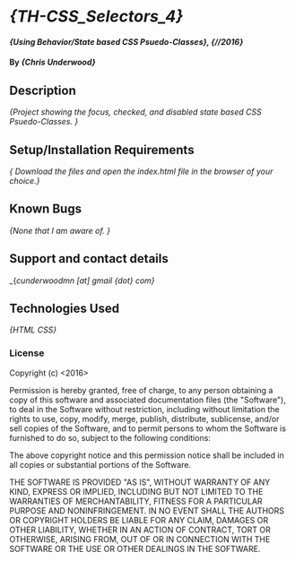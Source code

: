 # _{TH-CSS_Selectors_4}_

#### _{Using Behavior/State based CSS Psuedo-Classes}, {//2016}_

#### By _**{Chris Underwood}**_

## Description

_{Project showing the focus, checked, and disabled state based CSS Psuedo-Classes. }_

## Setup/Installation Requirements

_{ Download the files and open the index.html file in the browser of your choice.}_

## Known Bugs

_{None that I am aware of. }_

## Support and contact details

_{_cunderwoodmn [at] gmail {dot} com}_

## Technologies Used

_{HTML CSS}_

### License

Copyright (c) <2016> <Chris Underwood>

Permission is hereby granted, free of charge, to any person obtaining a copy of this software and associated documentation files (the "Software"), to deal in the Software without restriction, including without limitation the rights to use, copy, modify, merge, publish, distribute, sublicense, and/or sell copies of the Software, and to permit persons to whom the Software is furnished to do so, subject to the following conditions:

The above copyright notice and this permission notice shall be included in all copies or substantial portions of the Software.

THE SOFTWARE IS PROVIDED "AS IS", WITHOUT WARRANTY OF ANY KIND, EXPRESS OR IMPLIED, INCLUDING BUT NOT LIMITED TO THE WARRANTIES OF MERCHANTABILITY, FITNESS FOR A PARTICULAR PURPOSE AND NONINFRINGEMENT. IN NO EVENT SHALL THE AUTHORS OR COPYRIGHT HOLDERS BE LIABLE FOR ANY CLAIM, DAMAGES OR OTHER LIABILITY, WHETHER IN AN ACTION OF CONTRACT, TORT OR OTHERWISE, ARISING FROM, OUT OF OR IN CONNECTION WITH THE SOFTWARE OR THE USE OR OTHER DEALINGS IN THE SOFTWARE.
